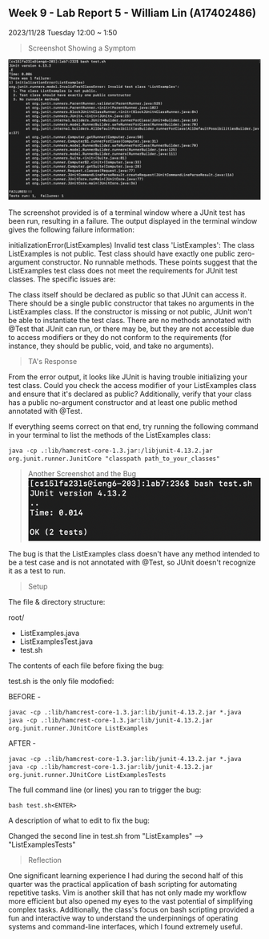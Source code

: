 ## Week 9 - Lab Report 5 - William Lin (A17402486)

2023/11/28 Tuesday 12:00 ~ 1:50  

> Screenshot Showing a Symptom

![Image](symptom.png)


The screenshot provided is of a terminal window where a JUnit test has been run, resulting in a failure. The output displayed in the terminal window gives the following failure information:

initializationError(ListExamples)
Invalid test class 'ListExamples':
The class ListExamples is not public.
Test class should have exactly one public zero-argument constructor.
No runnable methods.
These points suggest that the ListExamples test class does not meet the requirements for JUnit test classes. The specific issues are:

The class itself should be declared as public so that JUnit can access it.
There should be a single public constructor that takes no arguments in the ListExamples class. If the constructor is missing or not public, JUnit won't be able to instantiate the test class.
There are no methods annotated with @Test that JUnit can run, or there may be, but they are not accessible due to access modifiers or they do not conform to the requirements (for instance, they should be public, void, and take no arguments).

> TA's Response

From the error output, it looks like JUnit is having trouble initializing your test class. Could you check the access modifier of your ListExamples class and ensure that it's declared as public? Additionally, verify that your class has a public no-argument constructor and at least one public method annotated with @Test.

If everything seems correct on that end, try running the following command in your terminal to list the methods of the ListExamples class:

```
java -cp .:lib/hamcrest-core-1.3.jar:/libjunit-4.13.2.jar org.junit.runner.JunitCore "classpath path_to_your_classes"
```

> Another Screenshot and the Bug
![Image](after.png)

The bug is that the ListExamples class doesn't have any method intended to be a test case and is not annotated with @Test, so JUnit doesn't recognize it as a test to run.

> Setup

The file & directory structure:

root/
- ListExamples.java
- ListExamplesTest.java
- test.sh

The contents of each file before fixing the bug:

test.sh is the only file modofied:

BEFORE -
```
javac -cp .:lib/hamcrest-core-1.3.jar:lib/junit-4.13.2.jar *.java
java -cp .:lib/hamcrest-core-1.3.jar:lib/junit-4.13.2.jar org.junit.runner.JUnitCore ListExamples
```


AFTER -
```
javac -cp .:lib/hamcrest-core-1.3.jar:lib/junit-4.13.2.jar *.java
java -cp .:lib/hamcrest-core-1.3.jar:lib/junit-4.13.2.jar org.junit.runner.JUnitCore ListExamplesTests
```

The full command line (or lines) you ran to trigger the bug:

```
bash test.sh<ENTER>
```

A description of what to edit to fix the bug:

Changed the second line in test.sh from "ListExamples" --> "ListExamplesTests"

> Reflection


One significant learning experience I had during the second half of this quarter was the practical application of bash scripting for automating repetitive tasks. Vim is another skill that has not only made my workflow more efficient but also opened my eyes to the vast potential of simplifying complex tasks. Additionally, the class's focus on bash scripting provided a fun and interactive way to understand the underpinnings of operating systems and command-line interfaces, which I found extremely useful.